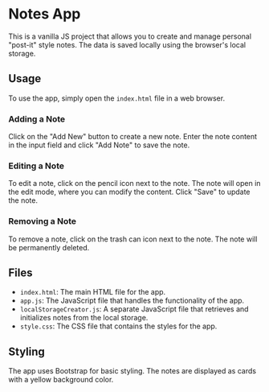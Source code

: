 # Notes App

This is a vanilla JS project that allows you to create and manage personal "post-it" style notes. The data is saved locally using the browser's local storage.

## Usage

To use the app, simply open the `index.html` file in a web browser.

### Adding a Note

Click on the "Add New" button to create a new note. Enter the note content in the input field and click "Add Note" to save the note.

### Editing a Note

To edit a note, click on the pencil icon next to the note. The note will open in the edit mode, where you can modify the content. Click "Save" to update the note.

### Removing a Note

To remove a note, click on the trash can icon next to the note. The note will be permanently deleted.

## Files

- `index.html`: The main HTML file for the app.
- `app.js`: The JavaScript file that handles the functionality of the app.
- `localStorageCreator.js`: A separate JavaScript file that retrieves and initializes notes from the local storage.
- `style.css`: The CSS file that contains the styles for the app.

## Styling

The app uses Bootstrap for basic styling. The notes are displayed as cards with a yellow background color.


